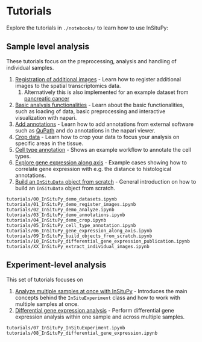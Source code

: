 # Tutorials

Explore the tutorials in `./notebooks/` to learn how to use InSituPy:

## Sample level analysis

These tutorials focus on the preprocessing, analysis and handling of individual samples.

1. [Registration of additional images](notebooks/01_InSituPy_demo_register_images.ipynb) - Learn how to register additional images to the spatial transcriptomics data.
    1. Alternatively this is also implemented for an example dataset from [pancreatic cancer](notebooks/pancreas/01panc_InSituPy_demo_register_images.ipynb)
3. [Basic analysis functionalities](notebooks/02_InSituPy_demo_analyze.ipynb) - Learn about the basic functionalities, such as loading of data, basic preprocessing and interactive visualization with napari.
4. [Add annotations](notebooks/03_InSituPy_demo_annotations.ipynb) - Learn how to add annotations from external software such as [QuPath](https://qupath.github.io/) and do annotations in the napari viewer.
5. [Crop data](notebooks/04_InSituPy_demo_crop.ipynb) - Learn how to crop your data to focus your analysis on specific areas in the tissue.
6. [Cell type annotation](notebooks/05_InSituPy_cell_type_annotation.ipynb) - Shows an example workflow to annotate the cell types.
7. [Explore gene expression along axis](notebooks/06_InSituPy_gene_expression_along_axis_pattern.ipynb) - Example cases showing how to correlate gene expression with e.g. the distance to histological annotations.
8. [Build an `InSituData` object from scratch](notebooks/09_InSituPy_build_objects_from_scratch.ipynb) - General introduction on how to build an `InSituData` object from scratch.

```{nbgallery}
tutorials/00_InSituPy_demo_datasets.ipynb
tutorials/01_InSituPy_demo_register_images.ipynb
tutorials/02_InSituPy_demo_analyze.ipynb
tutorials/03_InSituPy_demo_annotations.ipynb
tutorials/04_InSituPy_demo_crop.ipynb
tutorials/05_InSituPy_cell_type_annotation.ipynb
tutorials/06_InSituPy_gene_expression_along_axis.ipynb
tutorials/09_InSituPy_build_objects_from_scratch.ipynb
tutorials/10_InSituPy_differential_gene_expression_publication.ipynb
tutorials/XX_InSituPy_extract_individual_images.ipynb
```

## Experiment-level analysis

This set of tutorials focuses on

1. [Analyze multiple samples at once with InSituPy](notebooks/07_InSituPy_InSituExperiment.ipynb) - Introduces the main concepts behind the `InSituExperiment` class and how to work with multiple samples at once.
2. [Differential gene expression analysis](notebooks/08_InSituPy_differential_gene_expression.ipynb) - Perform differential gene expression analysis within one sample and across multiple samples.

```{nbgallery}
tutorials/07_InSituPy_InSituExperiment.ipynb
tutorials/08_InSituPy_differential_gene_expression.ipynb
```
